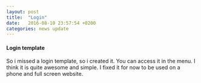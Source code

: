 ```yaml
---
layout: post
title:  "Login"
date:   2016-08-10 23:57:54 +0200
categories: news update
---
```


#### Login template

So i missed a login template, so i created it. You can access it in the menu.
I think it is quite awesome and simple. I fixed it for now to be used on a phone and full screen website.